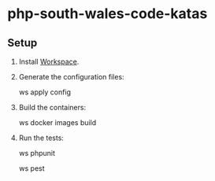 # php-south-wales-code-katas

## Setup

1. Install [Workspace](https://github.com/my127/workspace).

1. Generate the configuration files:

    ws apply config

1. Build the containers:

    ws docker images build

1. Run the tests:

    ws phpunit

    ws pest
